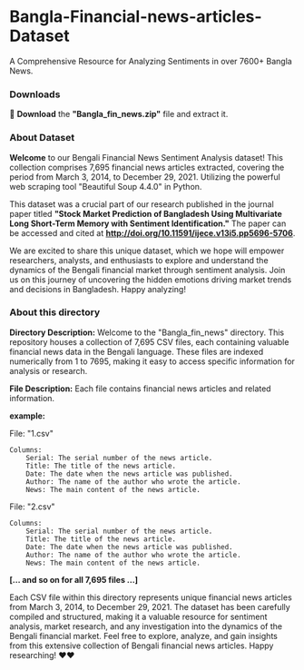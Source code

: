 # Bangla-Financial-news-articles-Dataset
A Comprehensive Resource for Analyzing Sentiments in over 7600+ Bangla News.

### Downloads
🔴 **Download** the **"Bangla_fin_news.zip"** file and extract it.

### About Dataset

**Welcome** to our Bengali Financial News Sentiment Analysis dataset! This collection comprises 7,695 financial news articles extracted, covering the period from March 3, 2014, to December 29, 2021. Utilizing the powerful web scraping tool "Beautiful Soup 4.4.0" in Python.

This dataset was a crucial part of our research published in the journal paper titled **"Stock Market Prediction of Bangladesh Using Multivariate Long Short-Term Memory with Sentiment Identification."** The paper can be accessed and cited at **http://doi.org/10.11591/ijece.v13i5.pp5696-5706**.

We are excited to share this unique dataset, which we hope will empower researchers, analysts, and enthusiasts to explore and understand the dynamics of the Bengali financial market through sentiment analysis. Join us on this journey of uncovering the hidden emotions driving market trends and decisions in Bangladesh. Happy analyzing!



### About this directory

**Directory Description:** Welcome to the "Bangla_fin_news" directory. This repository houses a collection of 7,695 CSV files, each containing valuable financial news data in the Bengali language. These files are indexed numerically from 1 to 7695, making it easy to access specific information for analysis or research.

**File Description:** Each file contains financial news articles and related information.

**example:**

File: "1.csv"

    Columns:
        Serial: The serial number of the news article.
        Title: The title of the news article.
        Date: The date when the news article was published.
        Author: The name of the author who wrote the article.
        News: The main content of the news article.


File: "2.csv"

    Columns:
        Serial: The serial number of the news article.
        Title: The title of the news article.
        Date: The date when the news article was published.
        Author: The name of the author who wrote the article.
        News: The main content of the news article.

        
  **[… and so on for all 7,695 files …]**

  

Each CSV file within this directory represents unique financial news articles from March 3, 2014, to December 29, 2021. The dataset has been carefully compiled and structured, making it a valuable resource for sentiment analysis, market research, and any investigation into the dynamics of the Bengali financial market.
Feel free to explore, analyze, and gain insights from this extensive collection of Bengali financial news articles. Happy researching! ❤❤ 
